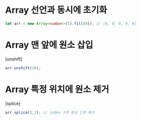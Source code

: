 # Array 선언과 동시에 초기화

``` typescript
let arr = new Array<number>(5).fill(0)); // [0, 0, 0, 0, 0]

```

# Array 맨 앞에 원소 삽입

[unshift]

``` typescript
arr.unshift(10);
```

# Array 특정 위치에 원소 제거

[splice]

``` typescript
arr.splice(3,1); // index 3의 원소 1개 제거
```



